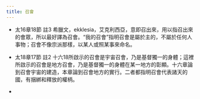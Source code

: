 ```yaml
---
title: 召會
---
```


- 太16章18節 註3
希臘文，ekklesia，艾克利西亞，意即召出來，用以指召出來的會眾，所以最好譯為召會。“我的召會”指明召會是屬於主的，不屬於任何人事物；召會不像宗派那樣，以某人或照某事來命名。

- 太18章17節 註2
十六18所啟示的召會是宇宙召會，乃是基督獨一的身體；這裡所啟示的召會是地方召會，乃是基督獨一的身體在某一地方的彰顯。十六章論到召會宇宙的建造，本章論到召會地方的實行。二者都指明召會代表諸天的國，有捆綁和釋放的權柄。

- 

